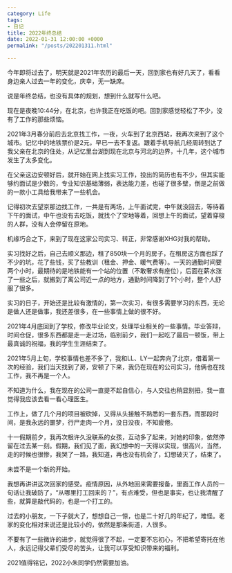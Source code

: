 ```yaml
---
category: Life
tags:
- 日记
title: 2022年终总结
date: 2022-01-31 12:00:00 +0000
permalink: "/posts/202201311.html"

---
```

今年即将过去了，明天就是2021年农历的最后一天，回到家也有好几天了，看看身边亲人过去一年的变化，庆幸，无一缺席。

说是年终总结，也没有具体的规划，想到什么就写什么吧。

现在是夜晚10:44分，在北京，也许我正在吃饭的吧。回到家感觉轻松了不少，没有了工作的那些烦恼。

2021年3月春分前后去北京找工作，一夜，火车到了北京西站，我再次来到了这个城市。记忆中的地铁票价是2元，早已一去不复返。跟着手机导航几经周转到达了我父亲在北京的住处，从记忆里台湖到现在北京与河北的边界，十几年，这个城市发生了太多变化。

在父亲这边安顿好后，就开始在网上找实习工作，投出的简历也有不少，但其实能够约面试是少数的，专业知识基础薄弱，表达能力差，也碰了很多壁，倒是之前做的一款小工具给我带来了一些机会。

记得初次去望京那边找工作，一共是有两场，上午面试完，中午就没回去，等待着下午的面试，中午也没有去吃饭，就找个了空地等着，回想上午的面试，望着穿梭的人群，没有人会停留在原地。

机缘巧合之下，来到了现在这家公司实习、转正，非常感谢XHG对我的帮助。

实习找好之后，自己去顺义那边，租了850块一个月的房子，在租房这方面也踩了不少的坑，花了些钱，买了些教训（租金、押金、暖气费等）。一天的通勤时间要两个小时，最期待的是地铁能有一个站的位置（不敢奢求有座位），后面在薪水涨了一些之后，就搬到了离公司近一点的地方，通勤时间降到了1个小时，整个人舒服了很多。

实习的日子，开始还是比较有激情的，第一次实习，有很多需要学习的东西，无论是做人还是做事，我还差很多，在一些事情上做的很不好。

2021年4月底回到了学校，修改毕业论文，处理毕业相关的一些事情。毕业答辩，时间仓促，很多东西都是走一走过场，临别前夕，我们一起吃了最后一顿饭，带上最真诚的祝福，我的学生生涯结束了。

2021年5月上旬，学校事情也差不多了，我和LL、LY一起奔向了北京，借着第一次的经验，我们当天找到了房，安顿了下来，我仍在现在的公司实习，他俩也在找工作，我不再是一个人。

不知道为什么，我在现在的公司一直提不起自信心，与人交往也稍显别扭，我一直觉得我应该去看一看心理医生。

工作上，做了几个月的项目被砍掉，又得从头接触不熟悉的一套东西，而那段时间，是我永远的噩梦，行尸走肉一个月，没日没夜，不知疲倦。

十一假期前夕，我再次根许久没联系的女孩，互动多了起来，对她的印象，依然停留在过去某一刻。假期，我们见了面，我幻想中的一天得以实现，很高兴，当然，走的时候也很惨，我哭了一路，我知道，再也没有机会了，幻想破灭了，结束了。

未尝不是一个新的开始。

我想再讲讲这次回家的感受。疫情原因，从外地回来需要报备，里面工作人员的一句话让我破防了，“从哪里打工回来的？”，有点难受，但也是事实，也让我清醒了些，就算是敲代码的，也是一个打工的。

过去的小朋友，一下子就大了，想想自己一惊，也是二十好几的年纪了，难怪。老家的变化相对来说还是比较小的，依然是那条街道，人很多。

不要有了一些微许的进步，就觉得很了不起，一定要不忘初心，不把希望寄托在他人，永远记得父辈们受尽的苦头，让我可以享受知识带来的福利。

2021值得铭记，2022小朱同学仍然需要加油。